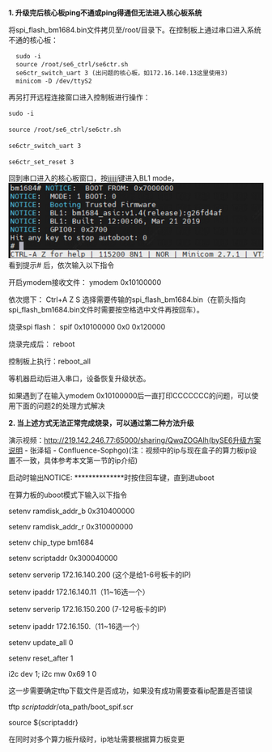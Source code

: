 **1. 升级完后核心板ping不通或ping得通但无法进入核心板系统**
   
  将spi_flash_bm1684.bin文件拷贝至/root/目录下。在控制板上通过串口进入系统不通的核心板：
```
  sudo -i
  source /root/se6_ctrl/se6ctr.sh
  se6ctr_switch_uart 3 (出问题的核心板，如172.16.140.13这里使用3)
  minicom -D /dev/ttyS2
```
  再另打开远程连接窗口进入控制板进行操作：
```
sudo -i

source /root/se6_ctrl/se6ctr.sh

se6ctr_switch_uart 3

se6ctr_set_reset 3
```
回到串口进入的核心板窗口，按jjjjjj键进入BL1 mode，
![image](https://github.com/GLSBZych97/fae-workbook/blob/main/SE6/SE6%E5%8D%87%E7%BA%A7/pics/fig6.png)
看到提示# 后，依次输入以下指令

开启ymodem接收文件： ymodem 0x10100000

依次摁下： Ctrl+A Z S 选择需要传输的spi_flash_bm1684.bin（在箭头指向spi_flash_bm1684.bin文件时需要按空格选中文件再按回车）。

烧录spi flash： spif 0x10100000 0x0 0x120000

烧录完成后： reboot

控制板上执行：reboot_all

等机器启动后进入串口，设备恢复升级状态。

如果遇到了在输入ymodem 0x10100000后一直打印CCCCCCC的问题，可以使用下面的问题2的处理方式解决


**2. 当上述方式无法正常完成烧录，可以通过第二种方法升级**

演示视频：http://219.142.246.77:65000/sharing/QwqZOGAlh(bySE6升级方案说明 - 张泽韬 - Confluence-Sophgo)(注：视频中的ip与现在盒子的算力板ip设置不一致，具体参考本文第一节的ip介绍)

启动时输出NOTICE:  **************时按住回车键，直到进uboot

在算力板的uboot模式下输入以下指令

setenv ramdisk_addr_b 0x310400000

setenv ramdisk_addr_r 0x310000000

setenv chip_type bm1684

setenv scriptaddr 0x300040000


setenv serverip 172.16.140.200 (这个是给1-6号板卡的IP)

setenv ipaddr 172.16.140.11（11~16选一个）

setenv serverip 172.16.150.200  (7-12号板卡的IP)

setenv ipaddr 172.16.150.（11~16选一个）

setenv update_all 0

setenv reset_after 1

i2c dev 1; i2c mw 0x69 1 0

这一步需要确定tftp下载文件是否成功，如果没有成功需要查看ip配置是否错误

tftp ${scriptaddr} /$ota_path/boot_spif.scr

source ${scriptaddr}

在同时对多个算力板升级时，ip地址需要根据算力板变更

